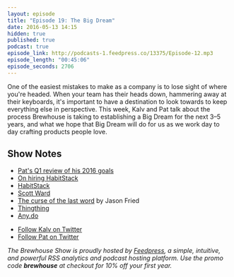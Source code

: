 ```yaml
---
layout: episode
title: "Episode 19: The Big Dream"
date: 2016-05-13 14:15
hidden: true
published: true
podcast: true
episode_link: http://podcasts-1.feedpress.co/13375/Episode-12.mp3
episode_length: "00:45:06"
episode_seconds: 2706
---
```


One of the easiest mistakes to make as a company is to lose sight of where you're headed. When your team has their heads down, hammering away at their keyboards, it's important to have a destination to look towards to keep everything else in perspective. This week, Kalv and Pat talk about the process Brewhouse is taking to establishing a Big Dream for the next 3–5 years, and what we hope that Big Dream will do for us as we work day to day crafting products people love.

<!-- break -->

## Show Notes

- [Pat's Q1 review of his 2016 goals](http://patdryburgh.com/blog/q1-review/)
- [On hiring HabitStack](http://patdryburgh.com/blog/hiring-habitstack/)
- [HabitStack](http://habitstack.com)
- [Scott Ward](http://twitter.com/habitstack)
- [The curse of the last word](https://m.signalvnoise.com/the-curse-of-the-last-word-5fb5009da601) by Jason Fried
- [Thingthing](http://thingthing.co/)
- [Any.do](http://www.any.do/)

<ul>
  <li><a href="http://twitter.com/kalv">Follow Kalv on Twitter</a></li>
  <li><a href="http://twitter.com/patdryburgh">Follow Pat on Twitter</a></li>
</ul>

_The Brewhouse Show is proudly hosted by [Feedpress][FP], a simple, intuitive, and powerful RSS analytics and podcast hosting platform. Use the promo code **brewhouse** at checkout for 10% off your first year._

[FP]: http://feed.press
[TBS]: http://brewhouse.io/show/